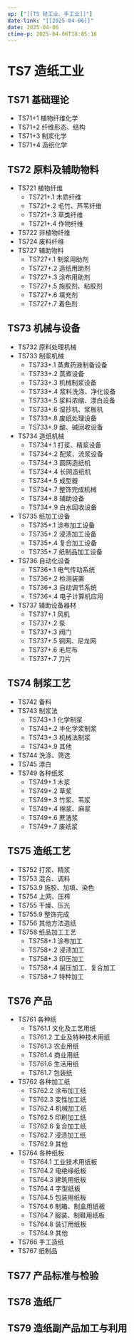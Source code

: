 ```yaml
---
up: ["[[TS 轻工业、手工业]]"]
date-link: "[[2025-04-06]]"
date: 2025-04-06
ctime-p: 2025-04-06T18:05:16
---
```


# TS7 造纸工业

## TS71 基础理论

- TS71+1 植物纤维化学
- TS71+2 纤维形态、结构
- TS71+3 制浆化学
- TS71+4 造纸化学

## TS72 原料及辅助物料

- TS721 植物纤维
	- TS721+.1 木质纤维
	- TS721+.2 毛竹、芦苇纤维
	- TS721+.3 草类纤维
	- TS721+.4 作物纤维
- TS722 非植物纤维
- TS724 废料纤维
- TS727 辅助物料
	- TS727+.1 制浆用助剂
	- TS727+.2 造纸用助剂
	- TS727+.3 涂布用助剂
	- TS727+.5 施胶剂、粘胶剂
	- TS727+.6 填充剂
	- TS727+.7 着色剂

## TS73 机械与设备

- TS732 原料处理机械
- TS733 制浆机械
	- TS733+.1 蒸煮药液制备设备
	- TS733+.2 蒸煮设备
	- TS733+.3 机械制浆设备
	- TS733+.4 浆料洗涤、净化设备
	- TS733+.5 浆料浓缩、漂白设备
	- TS733+.6 湿抄机、浆板机
	- TS733+.8 废纸处理设备
	- TS733+.9 酸、碱回收设备
- TS734 造纸机械
	- TS734+.1 打浆、精浆设备
	- TS734+.2 配浆、流浆设备
	- TS734+.3 圆网造纸机
	- TS734+.4 长网造纸机
	- TS734+.5 成型器
	- TS734+.7 整饰完成机械
	- TS734+.8 辅助设备
	- TS734+.9 白水回收设备
- TS735 纸加工设备
	- TS735+.1 涂布加工设备
	- TS735+.2 浸渍加工设备
	- TS735+.4 复合加工设备
	- TS735+.7 纸制品加工设备
- TS736 自动化设备
	- TS736+.1 电气传动系统
	- TS736+.2 检测装置
	- TS736+.3 自动调节系统
	- TS736+.4 电子计算机应用
- TS737 辅助设备器材
	- TS737+.1 风机
	- TS737+.2 泵
	- TS737+.3 阀门
	- TS737+.5 铜网、尼龙网
	- TS737+.6 毛尼布
	- TS737+.7 刀片

## TS74 制浆工艺

- TS742 备料
- TS743 制浆法
	- TS743+.1 化学制浆
	- TS743+.2 半化学浆制浆
	- TS743+.3 机械法制浆
	- TS743+.9 其他
- TS744 洗涤、筛选
- TS745 漂白
- TS749 各种纸浆
	- TS749+.1 木浆
	- TS749+.2 草浆
	- TS749+.3 竹浆、苇浆
	- TS749+.4 棉浆、麻浆
	- TS749+.6 蔗渣浆
	- TS749+.7 废纸浆

## TS75 造纸工艺

- TS752 打浆、精浆
- TS753 混合、调料
- TS753.9 施胶、加填、染色
- TS754 上网、压榨
- TS755 干燥、压光
- TS755.9 整饰完成
- TS756 其他方法造纸
- TS758 纸品加工工艺
	- TS758+.1 涂布加工
	- TS758+.2 浸渍加工
	- TS758+.3 印压加工
	- TS758+.4 层压加工、复合加工
	- TS758+.7 特种加工

## TS76 产品

- TS761 各种纸
	- TS761.1 文化及工艺用纸
	- TS761.2 工业及特种技术用纸
	- TS761.3 农业用纸
	- TS761.4 商业用纸
	- TS761.6 生活用纸
	- TS761.7 包装纸
- TS762 各种加工纸
	- TS762.2 涂布加工纸
	- TS762.3 变性加工纸
	- TS762.4 机械加工纸
	- TS762.5 印刷加工纸
	- TS762.6 复合加工纸
	- TS762.7 浸渍加工纸
	- TS762.9 其他
- TS764 各种纸板
	- TS764.1 工业技术用纸板
	- TS764.2 电绝缘纸板
	- TS764.3 建筑用纸板
	- TS764.4 字型纸板
	- TS764.5 包装用纸板
	- TS764.6 制箱、制盒用纸板
	- TS764.7 服装、制鞋用纸板
	- TS764.8 装订用纸板
	- TS764.9 其他
- TS766 手工造纸
- TS767 纸制品

## TS77 产品标准与检验

## TS78 造纸厂

## TS79 造纸副产品加工与利用
